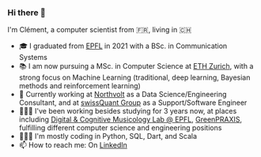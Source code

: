### Hi there 👋

I'm Clément, a computer scientist from 🇫🇷, living in 🇨🇭 

- 🎓 I graduated from [EPFL](https://epfl.ch) in 2021 with a BSc. in Communication Systems
- 📚 I am now pursuing a MSc. in Computer Science at [ETH Zurich](https://ethz.ch), with a strong focus on Machine Learning (traditional, deep learning, Bayesian methods and reinforcement learning)
- 🌱 Currently working at [Northvolt](https://northvolt.com) as a Data Science/Engineering Consultant, and at [swissQuant Group](https://www.swissquant.com) as a Support/Software Engineer
- 👨🏻‍🔬 I've been working besides studying for 3 years now, at places including [Digital & Cognitive Musicology Lab @ EPFL](https://www.epfl.ch/labs/dcml/), [GreenPRAXIS](https://www.greenpraxis.com/en), fulfilling different computer science and engineering positions
- 👨🏻‍💻 I'm mostly coding in Python, SQL, Dart, and Scala
- 📫 How to reach me: On [LinkedIn](https://www.linkedin.com/in/clementsicard)
